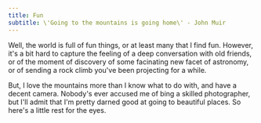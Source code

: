 ```yaml
---
title: Fun
subtitle: \'Going to the mountains is going home\' - John Muir
---
```


Well, the world is full of fun things, or at least many that I find fun. However, it's a bit hard to capture the feeling of a deep conversation with old friends, or of the moment of discovery of some facinating new facet of astronomy, or of sending a rock climb you've been projecting for a while. 

But, I love the mountains more than I know what to do with, and have a decent camera. Nobody's ever accused me of bing a skilled photographer, but I'll admit that I'm pretty darned good at going to beautiful places. So here's a little rest for the eyes. 


